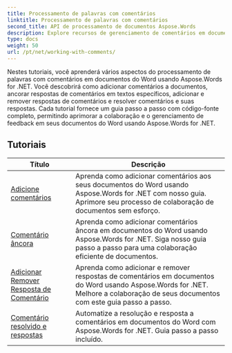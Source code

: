 ```yaml
---
title: Processamento de palavras com comentários
linktitle: Processamento de palavras com comentários
second_title: API de processamento de documentos Aspose.Words
description: Explore recursos de gerenciamento de comentários em documentos do Word com Aspose.Words for .NET. Aprenda como adicionar, excluir, pesquisar e formatar comentários usando tutoriais passo a passo.
type: docs
weight: 50
url: /pt/net/working-with-comments/
---
```


Nestes tutoriais, você aprenderá vários aspectos do processamento de palavras com comentários em documentos do Word usando Aspose.Words for .NET. Você descobrirá como adicionar comentários a documentos, ancorar respostas de comentários em textos específicos, adicionar e remover respostas de comentários e resolver comentários e suas respostas. Cada tutorial fornece um guia passo a passo com código-fonte completo, permitindo aprimorar a colaboração e o gerenciamento de feedback em seus documentos do Word usando Aspose.Words for .NET.

 ## Tutoriais
| Título | Descrição |
| --- | --- |
| [Adicione comentários](./add-comments/) | Aprenda como adicionar comentários aos seus documentos do Word usando Aspose.Words for .NET com nosso guia. Aprimore seu processo de colaboração de documentos sem esforço. |
| [Comentário âncora](./anchor-comment/) | Aprenda como adicionar comentários âncora em documentos do Word usando Aspose.Words for .NET. Siga nosso guia passo a passo para uma colaboração eficiente de documentos. |
| [Adicionar Remover Resposta de Comentário](./add-remove-comment-reply/) | Aprenda como adicionar e remover respostas de comentários em documentos do Word usando Aspose.Words for .NET. Melhore a colaboração de seus documentos com este guia passo a passo. |
| [Comentário resolvido e respostas](./comment-resolved-and-replies/) | Automatize a resolução e resposta a comentários em documentos do Word com Aspose.Words for .NET. Guia passo a passo incluído. |